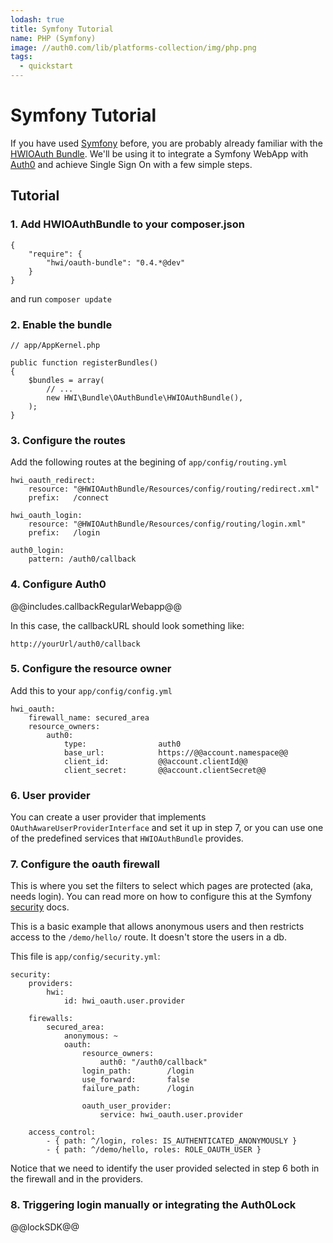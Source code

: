 ```yaml
---
lodash: true
title: Symfony Tutorial
name: PHP (Symfony)
image: //auth0.com/lib/platforms-collection/img/php.png
tags:
  - quickstart
---
```


# Symfony Tutorial

If you have used [Symfony](http://symfony.com) before, you are probably already familiar with the [HWIOAuth Bundle](https://github.com/hwi/HWIOAuthBundle). We'll be using it to integrate a Symfony WebApp with [Auth0](https://auth0.com/) and achieve Single Sign On with a few simple steps.

## Tutorial

### 1. Add HWIOAuthBundle to your composer.json

    {
        "require": {
            "hwi/oauth-bundle": "0.4.*@dev"
        }
    }

and run `composer update`


### 2. Enable the bundle

    // app/AppKernel.php

    public function registerBundles()
    {
        $bundles = array(
            // ...
            new HWI\Bundle\OAuthBundle\HWIOAuthBundle(),
        );
    }

### 3. Configure the routes

Add the following routes at the begining of `app/config/routing.yml`

    hwi_oauth_redirect:
        resource: "@HWIOAuthBundle/Resources/config/routing/redirect.xml"
        prefix:   /connect

    hwi_oauth_login:
        resource: "@HWIOAuthBundle/Resources/config/routing/login.xml"
        prefix:   /login

    auth0_login:
        pattern: /auth0/callback


### 4. Configure Auth0

@@includes.callbackRegularWebapp@@

In this case, the callbackURL should look something like:

```
http://yourUrl/auth0/callback
```

### 5. Configure the resource owner

Add this to your `app/config/config.yml`

    hwi_oauth:
        firewall_name: secured_area
        resource_owners:
            auth0:
                type:                auth0
                base_url:            https://@@account.namespace@@
                client_id:           @@account.clientId@@
                client_secret:       @@account.clientSecret@@

### 6. User provider

You can create a user provider that implements `OAuthAwareUserProviderInterface` and set it up in step 7, or you
can use one of the predefined services that `HWIOAuthBundle` provides.

### 7. Configure the oauth firewall

This is where you set the filters to select which pages are protected (aka, needs login). You can read more on how to configure this at the Symfony [security](http://symfony.com/doc/current/book/security.html) docs.

This is a basic example that allows anonymous users and then restricts access to the `/demo/hello/` route. It doesn't store the users in a db.

This file is `app/config/security.yml`:

    security:
        providers:
            hwi:
                id: hwi_oauth.user.provider

        firewalls:
            secured_area:
                anonymous: ~
                oauth:
                    resource_owners:
                        auth0: "/auth0/callback"
                    login_path:        /login
                    use_forward:       false
                    failure_path:      /login

                    oauth_user_provider:
                        service: hwi_oauth.user.provider

        access_control:
            - { path: ^/login, roles: IS_AUTHENTICATED_ANONYMOUSLY }
            - { path: ^/demo/hello, roles: ROLE_OAUTH_USER }

Notice that we need to identify the user provided selected in step 6 both in the firewall and in the providers.

### 8. Triggering login manually or integrating the Auth0Lock

@@lockSDK@@
